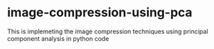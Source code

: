 # image-compression-using-pca
This is implemeting the image compression techniques using principal component analysis in python code
